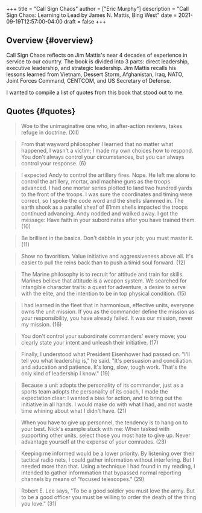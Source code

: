 +++
title = "Call Sign Chaos"
author = ["Eric Murphy"]
description = "Call Sign Chaos: Learning to Lead by James N. Mattis, Bing West"
date = 2021-09-19T12:57:00-04:00
draft = false
+++

## Overview {#overview}

Call Sign Chaos reflects on Jim Mattis's near 4 decades of experience in service to our country.  The book is divided into 3 parts: direct leadership, executive leadership, and strategic leadership. Jim Mattis recalls his lessons learned from Vietnam, Dessert Storm, Afghanistan, Iraq, NATO, Joint Forces Command, CENTCOM, and US Secretary of Defense.

I wanted to compile a list of quotes from this book that stood out to me.


## Quotes {#quotes}

> Woe to the unimaginative one who, in after-action reviews, takes refuge in doctrine. (XII)

<!--quoteend-->

> From that wayward philosopher I learned that no matter what happened, I wasn't a victim; I made my own choices how to respond.  You don't always control your circumstances, but you can always control your response. (6)

<!--quoteend-->

> I expected Andy to control the artillery fires. Nope. He left me alone to control the artillery, mortar, and machine guns as the troops advanced.  I had one mortar series plotted to land two hundred yards to the front of the troops.  I was sure the coordinates and timing were correct, so I spoke the code word and the shells slammed in.  The earth shook as a parallel sheaf of 81mm shells impacted the troops continued advancing.  Andy nodded and walked away.  I got the message: Have faith in your subordinates after you have trained them. (10)

<!--quoteend-->

> Be brilliant in the basics.  Don't dabble in your job; you must master it. (11)

<!--quoteend-->

> Show no favoritism. Value initiative and aggressiveness above all.  It's easier to pull the reins back than to push a timid soul forward. (12)

<!--quoteend-->

> The Marine philosophy is to recruit for attitude and train for skills. Marines believe that attitude is a weapon system.  We searched for intangible character traits: a quest for adventure, a desire to serve with the elite, and the intention to be in top physical condition. (15)

<!--quoteend-->

> I had learned in the fleet that in harmonious, effective units, everyone owns the unit mission.  If you as the commander define the mission as your responsibility, you have already failed.  It was our mission, never my mission. (16)

<!--quoteend-->

> You don't control your subordinate commanders' every move; you clearly state your intent and unleash their initiative. (17)

<!--quoteend-->

> Finally, I understood what President Eisenhower had passed on.  "I'll tell you what leadership is," he said.  "It's persuasion and conciliation and aducation and patience.  It's long, slow, tough work.  That's the only kind of leadership I know." (19)

<!--quoteend-->

> Because a unit adopts the personality of its commander, just as a sports team adopts the personality of its coach, I made the expectation clear: I wanted a bias for action, and to bring out the initiative in all hands.  I would make do with what I had, and not waste time whining about what I didn't have. (21)

<!--quoteend-->

> When you have to give up personnel, the tendency is to hang on to your best.  Nick's example stuck with me: When tasked with supporting other units, select those you most hate to give up.  Never advantage yourself at the expense of your comrades. (23)

<!--quoteend-->

> Keeping me informed would be a lower priority. By listening over their tactical radio nets, I could gather information without interfering. But I needed more than that.  Using a technique I had found in my reading, I intended to gather informmation that bypassed normal reporting channels by means of "focused telescopes." (29)

<!--quoteend-->

> Robert E. Lee says, "To be a good soldier you must love the army.  But to be a good officer you must be willing to order the death of the thing you love." (31)

